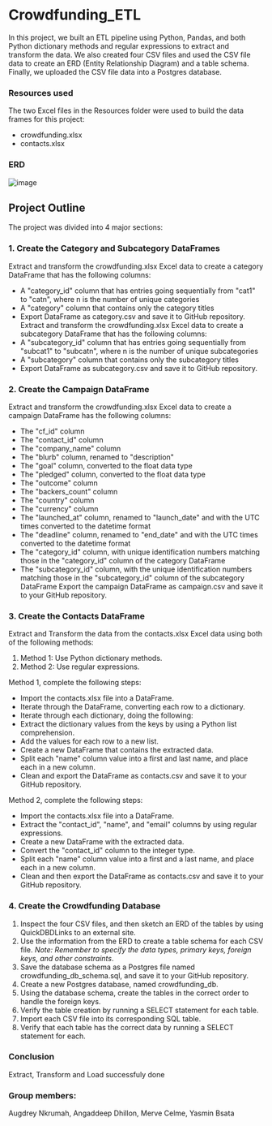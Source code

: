 # Crowdfunding_ETL
In this project, we built an ETL pipeline using Python, Pandas, and both Python dictionary methods and regular expressions to extract and transform the data. We also created four CSV files and used the CSV file data to create an ERD (Entity Relationship Diagram) and a table schema. Finally, we uploaded the CSV file data into a Postgres database.

### Resources used 
The two Excel files in the Resources folder were used to build the data frames for this project:
- crowdfunding.xlsx
- contacts.xlsx

### ERD
![image](https://github.com/Yasmin-9/Crowdfunding_ETL/assets/142265222/bee2ad2d-707a-4d0e-bc57-6cda858576b7)


## Project Outline
The project was divided into 4 major sections: 

### 1. Create the Category and Subcategory DataFrames
Extract and transform the crowdfunding.xlsx Excel data to create a category DataFrame that has the following columns:
- A "category_id" column that has entries going sequentially from "cat1" to "catn", where n is the number of unique categories
- A "category" column that contains only the category titles
- Export DataFrame as category.csv and save it to GitHub repository.
Extract and transform the crowdfunding.xlsx Excel data to create a subcategory DataFrame that has the following columns:
- A "subcategory_id" column that has entries going sequentially from "subcat1" to "subcatn", where n is the number of unique subcategories
- A "subcategory" column that contains only the subcategory titles
- Export DataFrame as subcategory.csv and save it to GitHub repository.

### 2. Create the Campaign DataFrame
Extract and transform the crowdfunding.xlsx Excel data to create a campaign DataFrame has the following columns:
- The "cf_id" column
- The "contact_id" column
- The "company_name" column
- The "blurb" column, renamed to "description"
- The "goal" column, converted to the float data type
- The "pledged" column, converted to the float data type
- The "outcome" column
- The "backers_count" column
- The "country" column
- The "currency" column
- The "launched_at" column, renamed to "launch_date" and with the UTC times converted to the datetime format
- The "deadline" column, renamed to "end_date" and with the UTC times converted to the datetime format
- The "category_id" column, with unique identification numbers matching those in the "category_id" column of the category DataFrame
- The "subcategory_id" column, with the unique identification numbers matching those in the "subcategory_id" column of the subcategory DataFrame
Export the campaign DataFrame as campaign.csv and save it to your GitHub repository.

### 3. Create the Contacts DataFrame

Extract and Transform the data from the contacts.xlsx Excel data using both of the following methods:
1. Method 1: Use Python dictionary methods.
2. Method 2: Use regular expressions.

Method 1, complete the following steps:

- Import the contacts.xlsx file into a DataFrame.
- Iterate through the DataFrame, converting each row to a dictionary.
- Iterate through each dictionary, doing the following:
- Extract the dictionary values from the keys by using a Python list comprehension.
- Add the values for each row to a new list.
- Create a new DataFrame that contains the extracted data.
- Split each "name" column value into a first and last name, and place each in a new column.
- Clean and export the DataFrame as contacts.csv and save it to your GitHub repository.

Method 2, complete the following steps:

- Import the contacts.xlsx file into a DataFrame.
- Extract the "contact_id", "name", and "email" columns by using regular expressions.
- Create a new DataFrame with the extracted data.
- Convert the "contact_id" column to the integer type.
- Split each "name" column value into a first and a last name, and place each in a new column.
- Clean and then export the DataFrame as contacts.csv and save it to your GitHub repository.

### 4. Create the Crowdfunding Database
1. Inspect the four CSV files, and then sketch an ERD of the tables by using QuickDBDLinks to an external site.
2. Use the information from the ERD to create a table schema for each CSV file.
_Note: Remember to specify the data types, primary keys, foreign keys, and other constraints_.
3. Save the database schema as a Postgres file named crowdfunding_db_schema.sql, and save it to your GitHub repository.
4. Create a new Postgres database, named crowdfunding_db.
5. Using the database schema, create the tables in the correct order to handle the foreign keys.
6. Verify the table creation by running a SELECT statement for each table.
7. Import each CSV file into its corresponding SQL table.
8. Verify that each table has the correct data by running a SELECT statement for each.

### Conclusion
Extract, Transform and Load successfuly done

### Group members: 
Augdrey Nkrumah, Angaddeep Dhillon, Merve Celme, Yasmin Bsata
